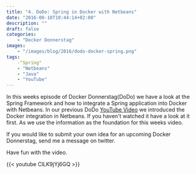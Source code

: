 ```yaml
---
title: "4. DoDo: Spring in Docker with Netbeans"
date: "2016-08-18T10:44:14+02:00"
description: ""
draft: false
categories: 
    - "Docker Donnerstag"
images: 
    - "/images/blog/2016/dodo-docker-spring.png"
tags:
    -"Spring"
    - "Netbeans"
    - "Java"
    - "YouTube"
---
```


In this weeks episode of Docker Donnerstag(DoDo) we have a look at the Spring Framework and how to integrate a Spring application into Docker with Netbeans. In our previous DoDo [YouTube Video](https://www.youtube.com/watch?v=WcxUF1q1HDw) we introduced the Docker integration in Netbeans. If you haven't watched it have a look at it first. As we use the information as the foundation for this weeks video.

If you would like to submit your own idea for an upcoming Docker Donnerstag, send me a message on twitter.

Have fun with the video.

{{< youtube ClLK9jYj6GQ >}}
